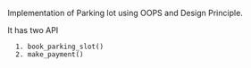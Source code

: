 Implementation of Parking lot using OOPS and Design Principle.

  It has two API

      1. book_parking_slot()
      2. make_payment()
